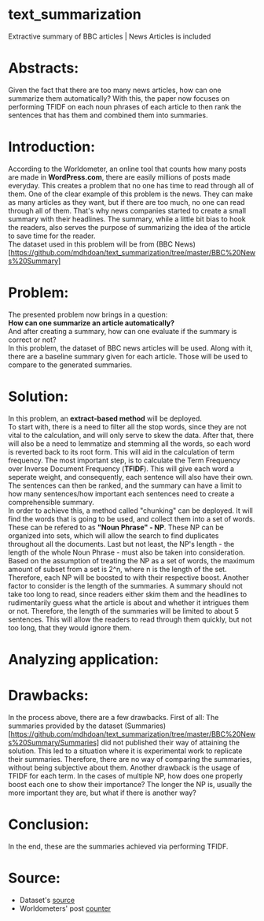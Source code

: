# text_summarization
Extractive summary of BBC articles | News Articles is included

# Abstracts:
Given the fact that there are too many news articles, how can one summarize them automatically? With this, the paper now focuses on performing TFIDF on each noun phrases of each article to then rank the sentences that has them and combined them into summaries.

# Introduction:
According to the Worldometer, an online tool that counts how many posts are made in **WordPress.com**, there are easily millions of posts made everyday. This creates a problem that no one has time to read through all of them. One of the clear example of this problem is the news. They can make as many articles as they want, but if there are too much, no one can read through all of them. That's why news companies started to create a small summary with their headlines. The summary, while a little bit bias to hook the readers, also serves the purpose of summarizing the idea of the article to save time for the reader.  
The dataset used in this problem will be from (BBC News)[https://github.com/mdhdoan/text_summarization/tree/master/BBC%20News%20Summary]

# Problem:
The presented problem now brings in a question:  
**How can one summarize an article automatically?**  
And after creating a summary, how can one evaluate if the summary is correct or not?  
In this problem, the dataset of BBC news articles will be used. Along with it, there are a baseline summary given for each article. Those will be used to compare to the generated summaries.  
# Solution:
In this problem, an **extract-based method** will be deployed.  
To start with, there is a need to filter all the stop words, since they are not vital to the calculation, and will only serve to skew the data. After that, there will also be a need to lemmatize and stemming all the words, so each word is reverted back to its root form. This will aid in the calculation of term frequency. The most important step, is to calculate the Term Frequency over Inverse Document Frequency (**TFIDF**). This will give each word a seperate weight, and consequently, each sentence will also have their own. The sentences can then be ranked, and the summary can have a limit to how many sentences/how important each sentences need to create a comprehensible summary.  
In order to achieve this, a method called "chunking" can be deployed. It will find the words that is going to be used, and collect them into a set of words. These can be refered to as **"Noun Phrase" - NP**. These NP can be organized into sets, which will allow the search to find duplicates throughout all the documents. Last but not least, the NP's length - the length of the whole Noun Phrase - must also be taken into consideration. Based on the assumption of treating the NP as a set of words, the maximum amount of subset from a set is 2^n, where n is the length of the set. Therefore, each NP will be boosted to with their respective boost.
Another factor to consider is the length of the summaries. A summary should not take too long to read, since readers either skim them and the headlines to rudimentarily guess what the article is about and whether it intrigues them or not. Therefore, the length of the summaries will be limited to about 5 sentences. This will allow the readers to read through them quickly, but not too long, that they would ignore them. 
# Analyzing application:

# Drawbacks:
In the process above, there are a few drawbacks. First of all: The summaries provided by the dataset (Summaries)[https://github.com/mdhdoan/text_summarization/tree/master/BBC%20News%20Summary/Summaries] did not published their way of attaining the solution. This led to a situation where it is experimental work to replicate their summaries. Therefore, there are no way of comparing the summaries, without being subjective about them. 
Another drawback is the usage of TFIDF for each term. In the cases of multiple NP, how does one properly boost each one to show their importance? The longer the NP is, usually the more important they are, but what if there is another way?
# Conclusion:
In the end, these are the summaries achieved via performing TFIDF.
# Source:
* Dataset's [source](https://www.kaggle.com/pariza/bbc-news-summary/data)  
* Worldometers' post [counter](https://www.worldometers.info/blogs/)
